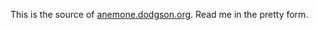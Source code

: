 
This is the source of [anemone.dodgson.org](http://anemone.dodgson.org).
Read me in the pretty form.
